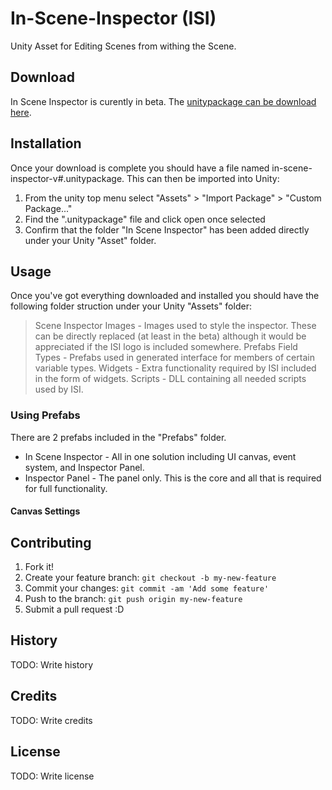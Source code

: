 # In-Scene-Inspector (ISI)

Unity Asset for Editing Scenes from withing the Scene. 

## Download

In Scene Inspector is curently in beta. The [unitypackage can be download here](http://tinyphoenixgames.com/sites/default/files/forum_topic_attachments/in-scene-inspector-v0.0.5b_0.unitypackage).

## Installation

Once your download is complete you should have a file named in-scene-inspector-v#.unitypackage. This can then be imported into Unity:
1. From the unity top menu select "Assets" > "Import Package" > "Custom Package..."
2. Find the ".unitypackage" file and click open once selected
3. Confirm that the folder "In Scene Inspector" has been added directly under your Unity "Asset" folder.

## Usage

Once you've got everything downloaded and installed you should have the following folder struction under your Unity "Assets" folder:
>  Scene Inspector
     Images - Images used to style the inspector. These can be directly replaced (at least in the beta) although it would be appreciated if the ISI logo is included somewhere.
   > Prefabs
       Field Types - Prefabs used in generated interface for members of certain variable types. 
       Widgets - Extra functionality required by ISI included in the form of widgets. 
     Scripts - DLL containing all needed scripts used by ISI.

### Using Prefabs

There are 2 prefabs included in the "Prefabs" folder.

* In Scene Inspector - All in one solution including UI canvas, event system, and Inspector Panel.
* Inspector Panel - The panel only. This is the core and all that is required for full functionality. 

#### Canvas Settings



## Contributing

1. Fork it!
2. Create your feature branch: `git checkout -b my-new-feature`
3. Commit your changes: `git commit -am 'Add some feature'`
4. Push to the branch: `git push origin my-new-feature`
5. Submit a pull request :D

## History

TODO: Write history

## Credits

TODO: Write credits

## License

TODO: Write license
